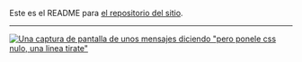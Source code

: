 Este es el README para [el repositorio del sitio](https://gitea.nulo.in/Nulo/sitio).

---

[![Una captura de pantalla de unos mensajes diciendo "pero ponele css nulo, una linea tirate"](assets/pero%20ponele%20css.png)](https://copiona.com)
